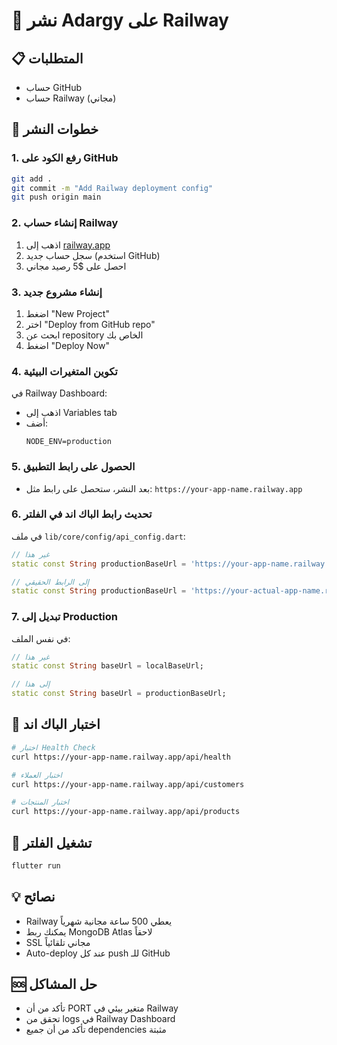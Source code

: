# 🚂 نشر Adargy على Railway

## 📋 المتطلبات
- حساب GitHub
- حساب Railway (مجاني)

## 🚀 خطوات النشر

### 1. رفع الكود على GitHub
```bash
git add .
git commit -m "Add Railway deployment config"
git push origin main
```

### 2. إنشاء حساب Railway
1. اذهب إلى [railway.app](https://railway.app)
2. سجل حساب جديد (استخدم GitHub)
3. احصل على $5 رصيد مجاني

### 3. إنشاء مشروع جديد
1. اضغط "New Project"
2. اختر "Deploy from GitHub repo"
3. ابحث عن repository الخاص بك
4. اضغط "Deploy Now"

### 4. تكوين المتغيرات البيئية
في Railway Dashboard:
- اذهب إلى Variables tab
- أضف:
  ```
  NODE_ENV=production
  ```

### 5. الحصول على رابط التطبيق
- بعد النشر، ستحصل على رابط مثل:
  `https://your-app-name.railway.app`

### 6. تحديث رابط الباك اند في الفلتر
في ملف `lib/core/config/api_config.dart`:
```dart
// غير هذا
static const String productionBaseUrl = 'https://your-app-name.railway.app';

// إلى الرابط الحقيقي
static const String productionBaseUrl = 'https://your-actual-app-name.railway.app';
```

### 7. تبديل إلى Production
في نفس الملف:
```dart
// غير هذا
static const String baseUrl = localBaseUrl;

// إلى هذا
static const String baseUrl = productionBaseUrl;
```

## 🔧 اختبار الباك اند
```bash
# اختبار Health Check
curl https://your-app-name.railway.app/api/health

# اختبار العملاء
curl https://your-app-name.railway.app/api/customers

# اختبار المنتجات
curl https://your-app-name.railway.app/api/products
```

## 📱 تشغيل الفلتر
```bash
flutter run
```

## 💡 نصائح
- Railway يعطي 500 ساعة مجانية شهرياً
- يمكنك ربط MongoDB Atlas لاحقاً
- SSL مجاني تلقائياً
- Auto-deploy عند كل push للـ GitHub

## 🆘 حل المشاكل
- تأكد من أن PORT متغير بيئي في Railway
- تحقق من logs في Railway Dashboard
- تأكد من أن جميع dependencies مثبتة 